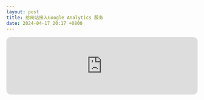 ```yaml
---
layout: post
title: 给网站接入Google Analytics 服务
date: 2024-04-17 20:17 +0800
---
```


<iframe style="border-radius:12px" src="https://open.spotify.com/embed/track/5mS0BGxAAebA3amJg6LkVk?utm_source=generator" width="100%" height="152" frameBorder="0" allowfullscreen="" allow="autoplay; clipboard-write; encrypted-media; fullscreen; picture-in-picture" loading="lazy"></iframe>
